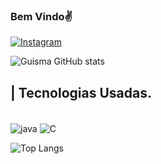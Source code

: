### Bem Vindo✌️
[![Instagram](https://img.shields.io/badge/Instagram-E4405F?style=for-the-badge&logo=instagram&logoColor=white)](https://www.instagram.com/guisma.sl/)

![Guisma GitHub stats](https://github-readme-stats.vercel.app/api?username=Guisma&show_icons=true&theme=tokyonight)

## | Tecnologias Usadas.
<div style="display: inline_block"><br/>
<img align="center" alt="java" src="https://img.shields.io/badge/Java-ED8B00?style=for-the-badge&logo=openjdk&logoColor=white" />
<img align="center" alt="C" src="https://img.shields.io/badge/C-00599C?style=for-the-badge&logo=c&logoColor=white" />
</div>

![Top Langs](https://github-readme-stats.vercel.app/api/top-langs/?username=Guisma&langs_count=8)

<!--
**Guisma/Guisma** is a ✨ _special_ ✨ repository because its `README.md` (this file) appears on your GitHub profile.

Here are some ideas to get you started:

- 🔭 I’m currently working on ...
- 🌱 I’m currently learning ...
- 👯 I’m looking to collaborate on ...
- 🤔 I’m looking for help with ...
- 💬 Ask me about ...
- 📫 How to reach me: ...
- 😄 Pronouns: ...
- ⚡ Fun fact: ...
-->
